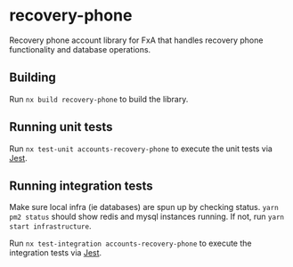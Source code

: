 # recovery-phone

Recovery phone account library for FxA that handles recovery phone functionality and database operations.

## Building

Run `nx build recovery-phone` to build the library.

## Running unit tests

Run `nx test-unit accounts-recovery-phone` to execute the unit tests via [Jest](https://jestjs.io).

## Running integration tests

Make sure local infra (ie databases) are spun up by checking status. `yarn pm2 status` should show redis and mysql instances running. If not, run `yarn start infrastructure`.

Run `nx test-integration accounts-recovery-phone` to execute the integration tests via [Jest](https://jestjs.io).
